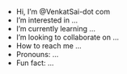 -  Hi, I’m @VenkatSai-dot com
-  I’m interested in ...
-  I’m currently learning ...
-  I’m looking to collaborate on ...
-  How to reach me ...
-  Pronouns: ...
-  Fun fact: ...

<!---
VenkatSai-dotcom/VenkatSai-dotcom is a ✨ special ✨ repository because its `README.md` (this file) appears on your GitHub profile.
You can click the Preview link to take a look at your changes.
--->
